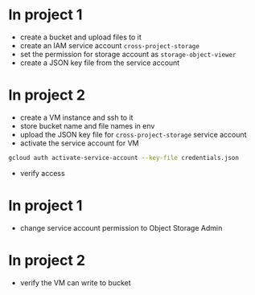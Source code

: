# In project 1
- create a bucket and upload files to it
- create an IAM service account `cross-project-storage`
- set the permission for storage account as `storage-object-viewer`
- create a JSON key file from the service account

# In project 2
- create a VM instance and ssh to it
- store bucket name and file names in env
- upload the JSON key file for `cross-project-storage` service account
- activate the service account for VM
```sh
gcloud auth activate-service-account --key-file credentials.json
```
- verify access

# In project 1
- change service account permission to Object Storage Admin

# In project 2
- verify the VM can write to bucket